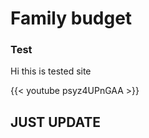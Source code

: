 # Family budget


### Test ####

Hi this is tested site

{{< youtube psyz4UPnGAA >}}



## JUST UPDATE ###




